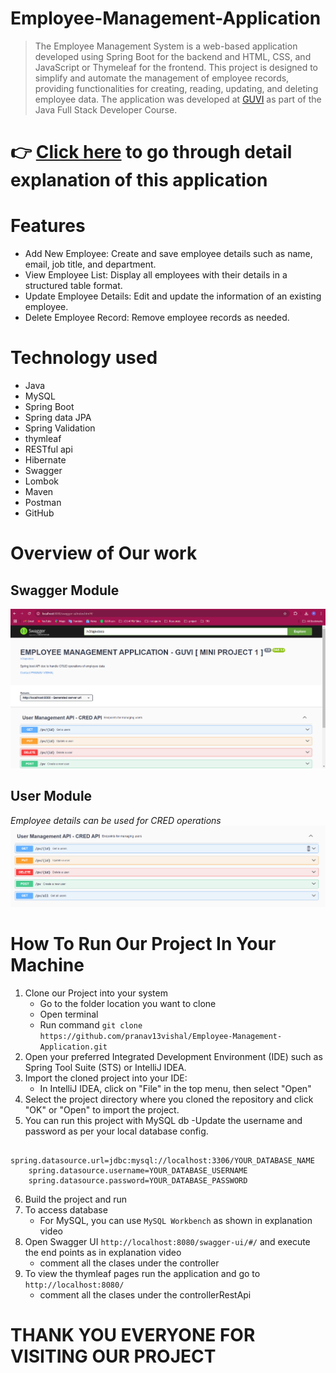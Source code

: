 # Employee-Management-Application

> The Employee Management System is a web-based application developed using Spring Boot for the backend and HTML, CSS, and JavaScript or Thymeleaf for the frontend. This project is designed to simplify and automate the management of employee records, providing functionalities for creating, reading, updating, and deleting employee data.
> The application was developed at [GUVI](https://www.guvi.in/) as part of the Java Full Stack Developer Course.

# 👉 [Click here](https://drive.google.com/file/d/14_vaHVXKEqLB42BHz-0Q6GLuqAHvFDbR/view?usp=sharing) to go through detail explanation of this application

# Features

- Add New Employee: Create and save employee details such as name, email, job title, and department.
- View Employee List: Display all employees with their details in a structured table format.
- Update Employee Details: Edit and update the information of an existing employee.
- Delete Employee Record: Remove employee records as needed.

# Technology used 

- Java
- MySQL
- Spring Boot
- Spring data JPA
- Spring Validation
- thymleaf
- RESTful api
- Hibernate
- Swagger
- Lombok
- Maven
- Postman
- GitHub

# Overview of Our work

## **Swagger Module** 
![Swagger Module*](https://github.com/pranav13vishal/Employee-Management-Application/blob/38f7508e9c3ef5b621e83a9e5707bcf6bd368974/assets/swagger.png)

## **User Module**
*Employee details can be used for CRED operations*
</br>
![User Module](https://github.com/pranav13vishal/Employee-Management-Application/blob/38f7508e9c3ef5b621e83a9e5707bcf6bd368974/assets/user.png)

# How To Run Our Project In Your Machine

1. Clone our Project into your system
    - Go to the folder location you want to clone
    - Open terminal 
    - Run command ``` git clone https://github.com/pranav13vishal/Employee-Management-Application.git ```
2. Open your preferred Integrated Development Environment (IDE) such as Spring Tool Suite (STS) or IntelliJ IDEA.
3. Import the cloned project into your IDE:
   - In IntelliJ IDEA, click on "File" in the top menu, then select "Open"
4. Select the project directory where you cloned the repository and click "OK" or "Open" to import the project.
5. You can run this project with MySQL db 
    -Update the username and password as per your local database config.
```
    spring.datasource.url=jdbc:mysql://localhost:3306/YOUR_DATABASE_NAME
    spring.datasource.username=YOUR_DATABASE_USERNAME
    spring.datasource.password=YOUR_DATABASE_PASSWORD
```
6. Build the project and run 
7. To access database
    - For MySQL, you can use ```MySQL Workbench``` as shown in explanation video
8. Open Swagger UI ```http://localhost:8080/swagger-ui/#/``` and execute the end points as in explanation video
    - comment all the clases under the controller
9. To view the thymleaf pages run the application and go to ```http://localhost:8080/``` 
    - comment all the clases under the controllerRestApi       

# THANK YOU EVERYONE FOR VISITING OUR PROJECT




